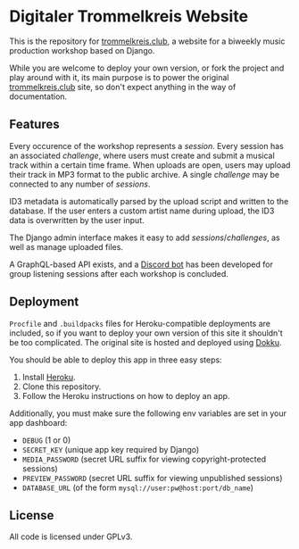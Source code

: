 # Digitaler Trommelkreis Website

This is the repository for [trommelkreis.club](https://www.trommelkreis.club), a website for a biweekly music production workshop based on Django.

While you are welcome to deploy your own version, or fork the project and play around with it, its main purpose is to power the original [trommelkreis.club](https://www.trommelkreis.club) site, so don't expect anything in the way of documentation.

## Features

Every occurence of the workshop represents a *session*. Every session has an associated *challenge*, where users must create and submit a musical track within a certain time frame. When uploads are open, users may upload their track in MP3 format to the public archive. A single *challenge* may be connected to any number of *sessions*.

ID3 metadata is automatically parsed by the upload script and written to the database. If the user enters a custom artist name during upload, the ID3 data is overwritten by the user input.

The Django admin interface makes it easy to add *sessions*/*challenges*, as well as manage uploaded files.

A GraphQL-based API exists, and a [Discord bot](https://github.com/fshstk/trommelbot) has been developed for group listening sessions after each workshop is concluded.

## Deployment

`Procfile` and `.buildpacks` files for Heroku-compatible deployments are included, so if you want to deploy your own version of this site it shouldn't be too complicated. The original site is hosted and deployed using [Dokku](https://dokku.com/).

You should be able to deploy this app in three easy steps:
1. Install [Heroku](https://heroku.com).
2. Clone this repository.
3. Follow the Heroku instructions on how to deploy an app.

Additionally, you must make sure the following env variables are set in your app dashboard:

- `DEBUG` (1 or 0)
- `SECRET_KEY` (unique app key required by Django)
- `MEDIA_PASSWORD` (secret URL suffix for viewing copyright-protected sessions)
- `PREVIEW_PASSWORD` (secret URL suffix for viewing unpublished sessions)
- `DATABASE_URL` (of the form `mysql://user:pw@host:port/db_name`)

## License

All code is licensed under GPLv3.